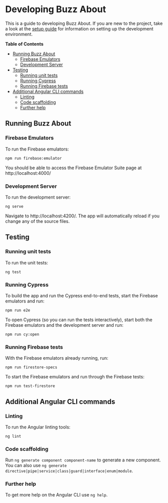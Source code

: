 # Developing Buzz About

This is a guide to developing Buzz About. If you are new to the project, take a look at the [setup guide](./SETUP.md) for information on setting up the development environment.

**Table of Contents**
- [Running Buzz About](#running-buzz-about)
  - [Firebase Emulators](#firebase-emulators)
  - [Development Server](#development-server)
- [Testing](#testing)
  - [Running unit tests](#running-unit-tests)
  - [Running Cypress](#running-cypress)
  - [Running Firebase tests](#running-firebase-tests)
- [Additional Angular CLI commands](#additional-angular-cli-commands)
  - [Linting](#linting)
  - [Code scaffolding](#code-scaffolding)
  - [Further help](#further-help)

## Running Buzz About

### Firebase Emulators

To run the Firebase emulators:
```
npm run firebase:emulator
```

You should be able to access the Firebase Emulator Suite page at http://localhost:4000/

### Development Server

To run the development server:
```
ng serve
```

Navigate to http://localhost:4200/. The app will automatically reload if you change any of the source files.


## Testing

### Running unit tests

To run the unit tests:
```
ng test
```

### Running Cypress

To build the app and run the Cypress end-to-end tests, start the Firebase emulators and run:
```
npm run e2e
```

To open Cypress (so you can run the tests interactively), start both the Firebase emulators and the development server and run:
```
npm run cy:open
```

### Running Firebase tests

With the Firebase emulators already running, run:
```
npm run firestore-specs
```

To start the Firebase emulators and run through the Firebase tests:
```
npm run test-firestore
```

## Additional Angular CLI commands

### Linting

To run the Angular linting tools:
```
ng lint
```

### Code scaffolding

Run `ng generate component component-name` to generate a new component. You can also use `ng generate directive|pipe|service|class|guard|interface|enum|module`.

### Further help

To get more help on the Angular CLI use `ng help`.
